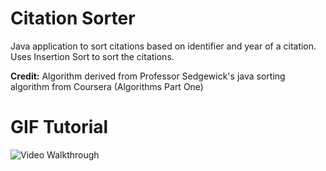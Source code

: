 # Citation Sorter

Java application to sort citations based on identifier and year of a citation. Uses Insertion Sort to sort the citations.

**Credit:** Algorithm derived from Professor Sedgewick's java sorting algorithm from Coursera (Algorithms Part One)

# GIF Tutorial

<img src='VideoWalkthrough.gif' title='Video Walkthrough' width='' alt='Video Walkthrough' />
